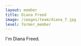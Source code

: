 ```yaml
---
layout: member
title: Diana Freed
image: /images/team/diana_f.jpg
level: former_member
---
```


I'm Diana Freed.
